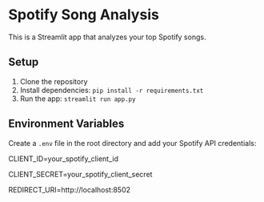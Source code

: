 # Spotify Song Analysis

This is a Streamlit app that analyzes your top Spotify songs.

## Setup

1. Clone the repository
2. Install dependencies: `pip install -r requirements.txt`
3. Run the app: `streamlit run app.py`

## Environment Variables

Create a `.env` file in the root directory and add your Spotify API credentials:

CLIENT_ID=your_spotify_client_id

CLIENT_SECRET=your_spotify_client_secret

REDIRECT_URI=http://localhost:8502